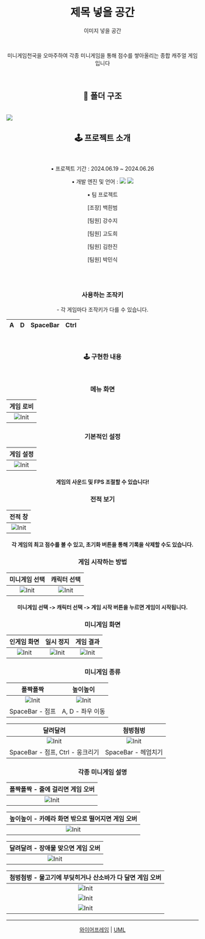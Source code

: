 <h1 align = "center"><b>제목 넣을 공간</b></h1>
<div align = "center">
 
이미지 넣을 공간

</div>
</br>
<div align = "center"> 
 
미니게임천국을 오마주하여 각종 미니게임을 통해 점수를 쌓아올리는 종합 캐주얼 게임입니다

</div>
</br>
<h2 align = "center"><b>📁 폴더 구조 </b></h2>
</br>
<img src="https://github.com/BaekHyenBeom/MinigameHeaven/assets/167046656/866f3f62-2c9a-47a5-8ebe-9d16b7a4e8a8"/>
</div>
</br>
<h2 align = "center"><b>🕹 프로젝트 소개 </b></h2>
</br>

<div align = "center">
 
▪ 프로젝트 기간 : 2024.06.19 ~ 2024.06.26

▪ 개발 엔진 및 언어 : 
<img src="https://img.shields.io/badge/c%23-%23239120.svg?style=for-the-badge&logo=c-sharp&logoColor=white"/>
<img src="https://img.shields.io/badge/unity%20-%23000000.svg?&style=for-the-badge&logo=unity&logoColor=white"/>

▪ 팀 프로젝트

[조장] 백흰범

[팀원] 강수지

[팀원] 고도희

[팀원] 김한진

[팀원] 박민식

</br>
</br>
<h3 align = "center"><b>사용하는 조작키</b></h3>
- 각 게임마다 조작키가 다를 수 있습니다.

|A|D|SpaceBar|Ctrl|
|:------:|:------:|:------:|:------:|

</br>
<h3 align = "center"><b>🕹 구현한 내용</b></h3>

</br>

<h3>메뉴 화면</h3>

|게임 로비|
|:------:|
|![Init](https://github.com/BaekHyenBeom/MinigameHeaven/assets/167046656/236b36da-e953-48aa-8b63-658d5311c593)|

<h3>기본적인 설정</h3>

|게임 설정|
|:------:|
|![Init](https://github.com/BaekHyenBeom/MinigameHeaven/assets/167046656/a4462a2d-2129-4958-8fec-29ab4f461b39)|

<h4>게임의 사운드 및 FPS 조절할 수 있습니다!</h4>

<h3>전적 보기</h3>

|전적 창|
|:------:|
|![Init](https://github.com/BaekHyenBeom/MinigameHeaven/assets/167046656/ddebcc24-eabd-4d15-a52f-9bba404d9f3a)|

<h4>각 게임의 최고 점수를 볼 수 있고, 초기화 버튼을 통해 기록을 삭제할 수도 있습니다. </h4>

<h3>게임 시작하는 방법</h3>

|미니게임 선택|캐릭터 선택|
|:------:|:------:|
|![Init](https://github.com/BaekHyenBeom/MinigameHeaven/assets/167046656/03922630-527a-44b8-80b8-6906308a9faa)|![Init](https://github.com/BaekHyenBeom/MinigameHeaven/assets/167046656/801ca3d2-8585-4529-b88b-70f4dd36e381)|

<h4>미니게임 선택 -> 캐릭터 선택 -> 게임 시작 버튼을 누르면 게임이 시작됩니다.</h4>

<h3>미니게임 화면</h3>

|인게임 화면|일시 정지|게임 결과|
|:------:|:------:|:------:|
|![Init](https://github.com/BaekHyenBeom/MinigameHeaven/assets/167046656/d1d182fa-6367-4efc-9d47-9eca8170ebed)|![Init](https://github.com/BaekHyenBeom/MinigameHeaven/assets/167046656/ad83f07d-faca-4a1e-9853-fed5e760e786)|![Init](https://github.com/BaekHyenBeom/MinigameHeaven/assets/167046656/c04f92cc-a279-466d-99a2-0b1c8c74bc60)|

<h3>미니게임 종류</h3>

|폴짝폴짝|높이높이|
|:------:|:------:|
|![Init](https://github.com/BaekHyenBeom/MinigameHeaven/assets/167046656/c60bb96a-2538-4928-8c0b-ae919aa90cf0)|![Init](https://github.com/BaekHyenBeom/MinigameHeaven/assets/167046656/c44e00d8-e226-4316-9774-27cb9f977462)|
|SpaceBar - 점프|A, D - 좌우 이동|

|달려달려|첨벙첨벙|
|:------:|:------:|
|![Init](https://github.com/BaekHyenBeom/MinigameHeaven/assets/167046656/e981c428-1ac5-48a3-86ca-73201f02087a)|![Init](https://github.com/BaekHyenBeom/MinigameHeaven/assets/167046656/ab438a4c-ec86-44e5-98b1-12829243f2c9)|
|SpaceBar - 점프, Ctrl - 웅크리기|SpaceBar - 헤엄치기|

<h3>각종 미니게임 설명</h3>

| 폴짝폴짝 - 줄에 걸리면 게임 오버 |
|:------:|
|![Init](https://github.com/BaekHyenBeom/MinigameHeaven/assets/167046656/fcbfb309-9922-4e0f-9a61-76c5686039f1)|

| 높이높이 - 카메라 화면 밖으로 떨어지면 게임 오버 |
|:------:|
|![Init](https://github.com/BaekHyenBeom/MinigameHeaven/assets/167046656/02edad43-7be4-4428-8313-e206a0bcb745)|

| 달려달려 - 장애물 맞으면 게임 오버 |
|:------:|
|![Init](https://github.com/BaekHyenBeom/MinigameHeaven/assets/167046656/730180a9-eb27-4deb-9cd1-f346248f156a)|

| 첨벙첨벙 - 물고기에 부딪히거나 산소바가 다 달면 게임 오버 |
|:------:|
|![Init](https://github.com/BaekHyenBeom/MinigameHeaven/assets/167046656/a01ddc1e-e8a1-461f-89f6-85376d932b27)|
|![Init](https://github.com/BaekHyenBeom/MinigameHeaven/assets/167046656/09a1127a-0b73-463d-a00b-dd0b58d53460)|
|![Init](https://github.com/BaekHyenBeom/MinigameHeaven/assets/167046656/54718eaa-6d13-4b76-8949-780b6f64553d)|

---

[와이어프레임](https://www.figma.com/design/cBMb8lC9C5rD7DJre6YseB/%EC%8B%AC%ED%99%94-%EC%A3%BC%EC%B0%A8---C1?node-id=0-1&t=eg9Q8BpC4xjWRIky-0) |
[UML](https://www.figma.com/board/hvEsS5gMA1l2eJZNJq1nWM/%EC%8B%AC%ED%99%94-%EC%A3%BC%EC%B0%A8---C1?node-id=0-1&t=CE62hPDncO7oU9b4-0)

</div>
